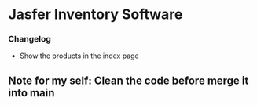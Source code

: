 # Jasfer Inventory Software

### Changelog

- Show the products in the index page

 ## Note for my self: Clean the code before merge it into main 